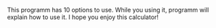 This programm has 10 options to use. While you using it, programm will explain how to use it.
I hope you enjoy this calculator!
